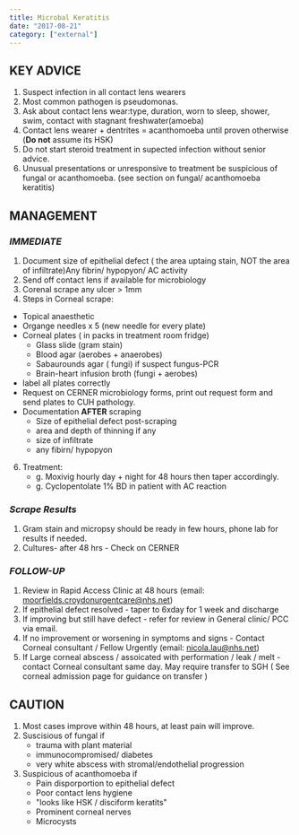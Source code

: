 ```yaml
---
title: Microbal Keratitis
date: "2017-08-21"
category: ["external"]
---
```


## KEY ADVICE 

1.  Suspect infection in all contact lens wearers
2.  Most common pathogen is pseudomonas.
3.  Ask about contact lens wear:type, duration, worn to sleep, shower, swim, contact with stagnant freshwater(amoeba)
4.  Contact lens wearer + dentrites = acanthomoeba until proven otherwise (**Do not** assume its HSK)
5.  Do not start steroid treatment in supected infection without senior advice.
6.  Unusual presentations or unresponsive to treatment be suspicious of fungal or acanthomoeba. (see section on fungal/ acanthomoeba keratitis)
     

 ## MANAGEMENT 

 
 ### _IMMEDIATE_ 
 
1. Document size of epithelial defect ( the area uptaing stain, NOT  the area of infiltrate)Any fibrin/ hypopyon/ AC activity
3. Send off contact lens if available for microbiology
4. Corenal scrape any ulcer > 1mm
5. Steps in Corneal scrape:
* Topical anaesthetic
* Organge needles x 5 (new needle for every plate)
* Corneal plates ( in packs in treatment room fridge)
    * Glass slide (gram stain)
    * Blood agar (aerobes + anaerobes)
    * Sabaurounds agar ( fungi) if suspect fungus-PCR
    * Brain-heart infusion broth (fungi + aerobes)
* label all plates correctly
* Request on CERNER microbiology forms, print out request form and send plates to CUH pathology.
* Documentation **AFTER** scraping
    * Size of epithelial defect post-scraping
    * area and depth of thinning if any
    * size of infiltrate
    * any fibirn/ hypopyon

6. Treatment:
    * g. Moxivig hourly day + night for 48 hours then taper accordingly.
    * g. Cyclopentolate 1% BD in patient with AC reaction
    

 ### _Scrape Results_ 
 
1.  Gram stain and micropsy should be ready in few hours, phone lab for results if needed.
2.  Cultures- after 48 hrs - Check on CERNER

 ### _FOLLOW-UP_
 
 1. Review in Rapid Access Clinic at 48 hours 
 (email: moorfields.croydonurgentcare@nhs.net)
 3. If epithelial defect resolved - taper to 6xday for 1 week and discharge
 4. If improving but still have defect - refer for review in General clinic/ PCC via email.
 5. If no improvement or worsening in symptoms and signs - Contact Corneal consultant / Fellow Urgently (email: nicola.lau@nhs.net)
 6. If Large corneal abscess / assoicated with performation / leak / melt - contact Corneal consultant same day.  May require transfer to SGH ( See corneal admission page for guidance on transfer )

 ## CAUTION 
 
1. Most cases improve within 48 hours, at least pain will improve.
2. Suscisious of fungal if
    * trauma with plant material
    * immunocompromised/ diabetes
    * very white abscess with stromal/endothelial progression
3. Suspicious of acanthomoeba if
    * Pain disporportion to epithelial defect
    * Poor contact lens hygiene
    * "looks like HSK / disciform keratits"
    * Prominent corneal nerves
    * Microcysts
